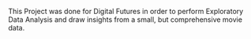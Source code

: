 This Project was done for Digital Futures in order to perform Exploratory Data Analysis and draw insights from a small, but comprehensive movie data.
